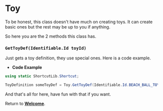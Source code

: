 # Toy

To be honest, this class doesn't have much on creating toys. It can create basic ones but the rest may be up to you if anything.

So here you are the 2 methods this class has.

### `GetToyDef(Identifiable.Id toyId)`

Just gets a toy definition, they use special ones. Here is a code example.

- **Code Example**
```cs
using static ShortcutLib.Shortcut;

ToyDefinition someToyDef = Toy.GetToyDef(Identifiable.Id.BEACH_BALL_TOY); // Gets the Beach Ball Toy definition
```

<!-- ### `CreateToy(Identifiable.Id toyPrefab, Identifiable.Id newToyID, string newToyName, Sprite newToyIcon, Material toyMaterial, int toyCost = 500, Vacuumable.Size vacSetting = Vacuumable.Size.LARGE, bool isUpgradableToy = true)`

This may be a bit more interesting, you can create toys with this. It may not be much but toys aren't much really, any other editing is done outside of the method.

*NOTE: Make sure to add an icon for your toy & material.*

- **Code Example**
```cs
using static ShortcutLib.Shortcut;

GameObject newToyObject = Toy.CreateToy(Identifiable.Id.BEACH_BALL_TOY, Enums.NEW_TOY, "New Toy", newToyIcon, newToyMaterial, 100); // Creates a toy that cost 100 newbucks, also upgradable.
``` -->

And that's all for here, have fun with that if you want.

Return to **[Welcome](https://itzblueberries.github.io/ShortcutLibraryWiki/)**.